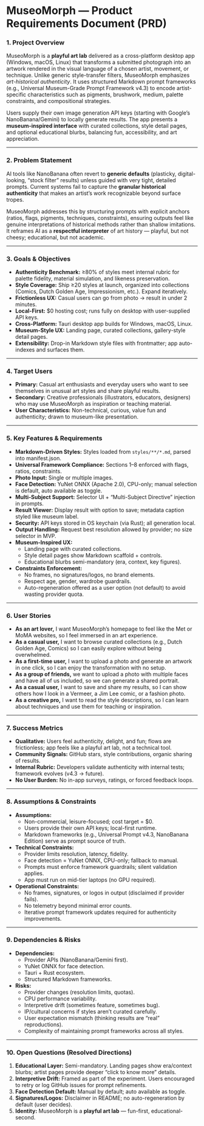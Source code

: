 # MuseoMorph — Product Requirements Document (PRD)

### 1. Project Overview

MuseoMorph is a **playful art lab** delivered as a cross-platform desktop app (Windows, macOS, Linux) that transforms a submitted photograph into an artwork rendered in the visual language of a chosen artist, movement, or technique. Unlike generic style-transfer filters, MuseoMorph emphasizes *art-historical authenticity*. It uses structured Markdown prompt frameworks (e.g., Universal Museum-Grade Prompt Framework v4.3) to encode artist-specific characteristics such as pigments, brushwork, medium, palette constraints, and compositional strategies.

Users supply their own image generation API keys (starting with Google’s NanoBanana/Gemini) to locally generate results. The app presents a **museum-inspired interface** with curated collections, style detail pages, and optional educational blurbs, balancing fun, accessibility, and art appreciation.

------

### 2. Problem Statement

AI tools like NanoBanana often revert to **generic defaults** (plasticky, digital-looking, “stock filter” results) unless guided with very tight, detailed prompts. Current systems fail to capture the **granular historical authenticity** that makes an artist’s work recognizable beyond surface tropes.

MuseoMorph addresses this by structuring prompts with explicit anchors (ratios, flags, pigments, techniques, constraints), ensuring outputs feel like genuine interpretations of historical methods rather than shallow imitations. It reframes AI as a **respectful interpreter** of art history — playful, but not cheesy; educational, but not academic.

------

### 3. Goals & Objectives

- **Authenticity Benchmark:** ≥80% of styles meet internal rubric for palette fidelity, material simulation, and likeness preservation.
- **Style Coverage:** Ship ≥20 styles at launch, organized into collections (Comics, Dutch Golden Age, Impressionism, etc.). Expand iteratively.
- **Frictionless UX:** Casual users can go from photo → result in under 2 minutes.
- **Local-First:** $0 hosting cost; runs fully on desktop with user-supplied API keys.
- **Cross-Platform:** Tauri desktop app builds for Windows, macOS, Linux.
- **Museum-Style UX:** Landing page, curated collections, gallery-style detail pages.
- **Extensibility:** Drop-in Markdown style files with frontmatter; app auto-indexes and surfaces them.

------

### 4. Target Users

- **Primary:** Casual art enthusiasts and everyday users who want to see themselves in unusual art styles and share playful results.
- **Secondary:** Creative professionals (illustrators, educators, designers) who may use MuseoMorph as inspiration or teaching material.
- **User Characteristics:** Non-technical, curious, value fun and authenticity; drawn to museum-like presentation.

------

### 5. Key Features & Requirements

- **Markdown-Driven Styles:** Styles loaded from `styles/**/*.md`, parsed into manifest.json.
- **Universal Framework Compliance:** Sections 1–8 enforced with flags, ratios, constraints.
- **Photo Input:** Single or multiple images.
- **Face Detection:** YuNet ONNX (Apache 2.0), CPU-only; manual selection is default, auto available as toggle.
- **Multi-Subject Support:** Selector UI + “Multi-Subject Directive” injection in prompts.
- **Result Viewer:** Display result with option to save; metadata caption styled like museum label.
- **Security:** API keys stored in OS keychain (via Rust); all generation local.
- **Output Handling:** Request best resolution allowed by provider; no size selector in MVP.
- **Museum-Inspired UX:**
  - Landing page with curated collections.
  - Style detail pages show Markdown scaffold + controls.
  - Educational blurbs semi-mandatory (era, context, key figures).
- **Constraints Enforcement:**
  - No frames, no signatures/logos, no brand elements.
  - Respect age, gender, wardrobe guardrails.
  - Auto-regeneration offered as a user option (not default) to avoid wasting provider quota.

------

### 6. User Stories

- **As an art lover,** I want MuseoMorph’s homepage to feel like the Met or MoMA websites, so I feel immersed in an art experience.
- **As a casual user,** I want to browse curated collections (e.g., Dutch Golden Age, Comics) so I can easily explore without being overwhelmed.
- **As a first-time user,** I want to upload a photo and generate an artwork in one click, so I can enjoy the transformation with no setup.
- **As a group of friends,** we want to upload a photo with multiple faces and have all of us included, so we can generate a shared portrait.
- **As a casual user,** I want to save and share my results, so I can show others how I look in a Vermeer, a Jim Lee comic, or a fashion photo.
- **As a creative pro,** I want to read the style descriptions, so I can learn about techniques and use them for teaching or inspiration.

------

### 7. Success Metrics

- **Qualitative:** Users feel authenticity, delight, and fun; flows are frictionless; app feels like a playful art lab, not a technical tool.
- **Community Signals:** GitHub stars, style contributions, organic sharing of results.
- **Internal Rubric:** Developers validate authenticity with internal tests; framework evolves (v4.3 → future).
- **No User Burden:** No in-app surveys, ratings, or forced feedback loops.

------

### 8. Assumptions & Constraints

- **Assumptions:**
  - Non-commercial, leisure-focused; cost target = $0.
  - Users provide their own API keys; local-first runtime.
  - Markdown frameworks (e.g., Universal Prompt v4.3, NanoBanana Edition) serve as prompt source of truth.
- **Technical Constraints:**
  - Provider limits resolution, latency, fidelity.
  - Face detection = YuNet ONNX, CPU-only; fallback to manual.
  - Prompts must enforce framework guardrails; silent validation applies.
  - App must run on mid-tier laptops (no GPU required).
- **Operational Constraints:**
  - No frames, signatures, or logos in output (disclaimed if provider fails).
  - No telemetry beyond minimal error counts.
  - Iterative prompt framework updates required for authenticity improvements.

------

### 9. Dependencies & Risks

- **Dependencies:**
  - Provider APIs (NanoBanana/Gemini first).
  - YuNet ONNX for face detection.
  - Tauri + Rust ecosystem.
  - Structured Markdown frameworks.
- **Risks:**
  - Provider changes (resolution limits, quotas).
  - CPU performance variability.
  - Interpretive drift (sometimes feature, sometimes bug).
  - IP/cultural concerns if styles aren’t curated carefully.
  - User expectation mismatch (thinking results are “real” reproductions).
  - Complexity of maintaining prompt frameworks across all styles.

------

### 10. Open Questions (Resolved Directions)

1. **Educational Layer:** Semi-mandatory. Landing pages show era/context blurbs; artist pages provide deeper “click to know more” details.
2. **Interpretive Drift:** Framed as part of the experiment. Users encouraged to retry or log GitHub issues for prompt refinements.
3. **Face Detection Default:** Manual by default; auto available as toggle.
4. **Signatures/Logos:** Disclaimer in README; no auto-regeneration by default (user decides).
5. **Identity:** MuseoMorph is a **playful art lab** — fun-first, educational-second.
